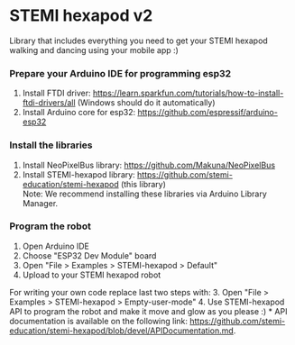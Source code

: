 # STEMI hexapod v2 #

Library that includes everything you need to get your STEMI hexapod walking and dancing using your mobile app :)

### Prepare your Arduino IDE for programming esp32 ###

1. Install FTDI driver: <https://learn.sparkfun.com/tutorials/how-to-install-ftdi-drivers/all> (Windows should do it automatically)
2. Install Arduino core for esp32: <https://github.com/espressif/arduino-esp32>

### Install the libraries ###

1. Install NeoPixelBus library: <https://github.com/Makuna/NeoPixelBus>
2. Install STEMI-hexapod library: <https://github.com/stemi-education/stemi-hexapod> (this library)  
Note: We recommend installing these libraries via Arduino Library Manager.

### Program the robot ###

1. Open Arduino IDE
2. Choose "ESP32 Dev Module" board
3. Open "File > Examples > STEMI-hexapod > Default"
4. Upload to your STEMI hexapod robot

For writing your own code replace last two steps with:
3. Open "File > Examples > STEMI-hexapod > Empty-user-mode"
4. Use STEMI-hexapod API to program the robot and make it move and glow as you please :)
    * API documentation is available on the following link: <https://github.com/stemi-education/stemi-hexapod/blob/devel/APIDocumentation.md>.
